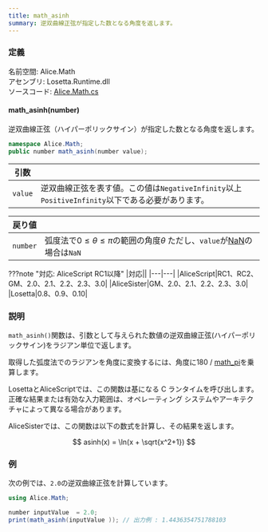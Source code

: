 ```yaml
---
title: math_asinh
summary: 逆双曲線正弦が指定した数となる角度を返します。
---
```


### 定義
名前空間: Alice.Math<br/>
アセンブリ: Losetta.Runtime.dll<br/>
ソースコード: [Alice.Math.cs](https://github.com/WSOFT-Project/Losetta/blob/master/Losetta.Runtime/Alice.Math.cs)

#### math_asinh(number)

逆双曲線正弦（ハイパーポリックサイン）が指定した数となる角度を返します。

```cs title="AliceScript"
namespace Alice.Math;
public number math_asinh(number value);
```

|引数| |
|-|-|
|`value`|逆双曲線正弦を表す値。この値は`NegativeInfinity`以上`PositiveInfinity`以下である必要があります。|

|戻り値| |
|-|-|
|`number`|弧度法で$0\leq\theta\leq\pi$の範囲の角度$\theta$ ただし、`value`が[NaN](./math_isnan.md)の場合は`NaN`|

???note "対応: AliceScript RC1以降"
    |対応||
    |---|---|
    |AliceScript|RC1、RC2、GM、2.0、2.1、2.2、2.3、3.0|
    |AliceSister|GM、2.0、2.1、2.2、2.3、3.0|
    |Losetta|0.8、0.9、0.10|

### 説明
`math_asinh()`関数は、引数として与えられた数値の逆双曲線正弦(ハイパーポリックサイン)をラジアン単位で返します。

取得した弧度法でのラジアンを角度に変換するには、角度に180 / [math_pi](./math_pi.md)を乗算します。

LosettaとAliceScriptでは、この関数は基になる C ランタイムを呼び出します。正確な結果または有効な入力範囲は、オペレーティング システムやアーキテクチャによって異なる場合があります。

AliceSisterでは、この関数は以下の数式を計算し、その結果を返します。

$$
asinh(x) = \ln(x + \sqrt{x^2+1})
$$

### 例
次の例では、`2.0`の逆双曲線正弦を計算しています。

```cs title="AliceScript"
using Alice.Math;

number inputValue  = 2.0;
print(math_asinh(inputValue )); // 出力例 : 1.4436354751788103
```